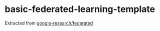 # basic-federated-learning-template
Extracted from [google-research/federated](https://github.com/google-research/federated)
